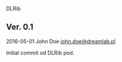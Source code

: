 DLRib

Ver. 0.1
------------

2016-05-01 John Doe <john.doe@dreamlab.pl>

  Initial commit od DLRib pod.
